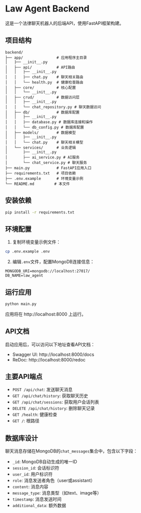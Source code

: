 # Law Agent Backend

这是一个法律聊天机器人的后端API，使用FastAPI框架构建。

## 项目结构

```
backend/
├── app/               # 应用程序主目录
│   ├── __init__.py
│   ├── api/           # API路由
│   │   ├── __init__.py
│   │   ├── chat.py    # 聊天相关路由
│   │   └── health.py  # 健康检查路由
│   ├── core/          # 核心配置
│   │   └── __init__.py
│   ├── crud/          # 数据访问层
│   │   ├── __init__.py
│   │   └── chat_repository.py # 聊天数据访问
│   ├── db/            # 数据库配置
│   │   ├── __init__.py
│   │   ├── database.py # 数据库连接和操作
│   │   └── db_config.py # 数据库配置
│   ├── models/        # 数据模型
│   │   ├── __init__.py
│   │   └── chat.py    # 聊天相关模型
│   └── services/      # 业务逻辑
│       ├── __init__.py
│       ├── ai_service.py # AI服务
│       └── chat_service.py # 聊天服务
├── main.py            # FastAPI应用入口
├── requirements.txt   # 项目依赖
├── .env.example       # 环境变量示例
└── README.md         # 本文件
```

## 安装依赖

```bash
pip install -r requirements.txt
```

## 环境配置

1. 复制环境变量示例文件：
```bash
cp .env.example .env
```

2. 编辑`.env`文件，配置MongoDB连接信息：
```
MONGODB_URI=mongodb://localhost:27017/
DB_NAME=law_agent
```

## 运行应用

```bash
python main.py
```

应用将在 http://localhost:8000 上运行。

## API文档

启动应用后，可以访问以下地址查看API文档：
- Swagger UI: http://localhost:8000/docs
- ReDoc: http://localhost:8000/redoc

## 主要API端点

- `POST /api/chat`: 发送聊天消息
- `GET /api/chat/history`: 获取聊天历史
- `GET /api/chat/sessions`: 获取用户会话列表
- `DELETE /api/chat/history`: 删除聊天记录
- `GET /health`: 健康检查
- `GET /`: 根路径

## 数据库设计

聊天消息存储在MongoDB的`chat_messages`集合中，包含以下字段：
- `_id`: MongoDB自动生成的唯一ID
- `session_id`: 会话标识符
- `user_id`: 用户标识符
- `role`: 消息发送者角色（user或assistant）
- `content`: 消息内容
- `message_type`: 消息类型（如text、image等）
- `timestamp`: 消息发送时间
- `additional_data`: 额外数据
